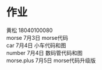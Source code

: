 # 作业
黄松  18040100080  
morse   7月3日  morse代码  
car     7月4日  小车代码和图  
number  7月4日  数码管代码和图  
morse.plus   7月5日  morse代码升级版
